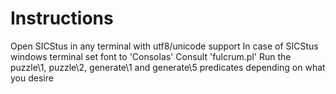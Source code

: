 # Instructions

Open SICStus in any terminal with utf8/unicode support
In case of SICStus windows terminal set font to 'Consolas'
Consult 'fulcrum.pl'
Run the puzzle\1, puzzle\2, generate\1 and generate\5 predicates depending on what you desire